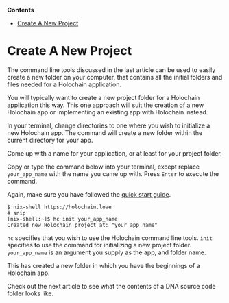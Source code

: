 <!-- START doctoc generated TOC please keep comment here to allow auto update -->
<!-- DON'T EDIT THIS SECTION, INSTEAD RE-RUN doctoc TO UPDATE -->
**Contents**

- [Create A New Project](#create-a-new-project)

<!-- END doctoc generated TOC please keep comment here to allow auto update -->

# Create A New Project

The command line tools discussed in the last article can be used to easily create a new folder on your computer, that contains all the initial folders and files needed for a Holochain application. 

You will typically want to create a new project folder for a Holochain application this way.  This one approach will suit the creation of a new Holochain app or implementing an existing app with Holochain instead. 

In your terminal, change directories to one where you wish to initialize a new Holochain app. The command will create a new folder within the current directory for your app.

Come up with a name for your application, or at least for your project folder.

Copy or type the command below into your terminal, except replace `your_app_name` with the name you came up with. Press `Enter` to execute the command.

Again, make sure you have followed the [quick start guide](https://developer.holochain.org/start.html).

```shell
$ nix-shell https://holochain.love
# snip
[nix-shell:~]$ hc init your_app_name
Created new Holochain project at: "your_app_name"
```

`hc` specifies that you wish to use the Holochain command line tools. `init` specifies to use the command for initializing a new project folder. `your_app_name` is an argument you supply as the app, and folder name.

This has created a new folder in which you have the beginnings of a Holochain app.

Check out the next article to see what the contents of a DNA source code folder looks like.
